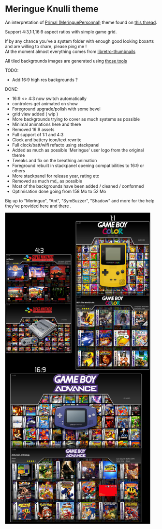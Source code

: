 # Meringue Knulli theme

An interpretation of [Primal (MeringuePersonnal)](https://www.reddit.com/user/MeringuePersonal3407/) theme found on [this thread](https://www.reddit.com/r/ANBERNIC/comments/1ix9124/my_collection/).<br />

Support 4:3,1:1,16:9 aspect ratios with simple game grid.<br />

If by any chance you've a system folder with enough good looking boxarts and are willing to share, please ping me !<br />
At the moment almost everything comes from [libretro-thumbnails](https://github.com/libretro-thumbnails/libretro-thumbnails)<br>

All tiled backgrounds images are generated using [those tools](https://github.com/kthod861/Boxart_Project)


TODO: <br />
- Add 16:9 high res backgrounds ?

DONE: <br />
- 16:9 <> 4:3 now switch automatically
- controlers get animated on show
- Foreground upgrade/polish with some bevel
- grid view added ( wip )
- More backgrounds trying to cover as much systems as possible
- Minimal animations here and there
- Removed 16:9 assets
- Full support of 1:1 and 4:3
- Clock and battery icon/text rewrite
- Full clock/batt/wifi refacto using stackpanel
- Added as much as possible 'Meringue' user logo from the original theme
- Tweaks and fix on the breathing animation
- Foreground rebuilt in stackpanel opening compatibilities to 16:9 or others
- More stackpanel for release year, rating etc
- Removed as much md_ as possible
- Most of the backgrounds have been added / cleaned / conformed
- Optimisation done going from 158 Mo to 52 Mo
  

Big up to "Meringue", "Ant", "SymBuzzer", "Shadow" and more for the help they've provided here and there .

<img src="https://github.com/kthod861/Meringue_ES_DE_Knulli/blob/main/_inc/screenshot.jpg" width="480" /><br />
